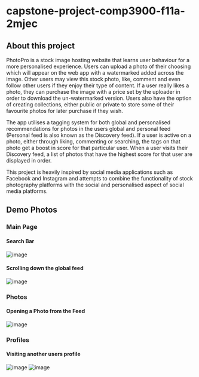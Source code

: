 # capstone-project-comp3900-f11a-2mjec

## About this project
PhotoPro is a stock image hosting website that learns user behaviour for a more personalised experience. Users can upload a photo of their choosing which will appear on the web app with a watermarked added across the image. Other users may view this stock photo, like, comment and even follow other users if they enjoy their type of content. If a user really likes a photo, they can purchase the image with a price set by the uploader in order to download the un-watermarked version. Users also have the option of creating collections, either public or private to store some of their favourite photos for later purchase if they wish. 

The app utilises a tagging system for both global and personalised recommendations for photos in the users global and personal feed (Personal feed is also known as the Discovery feed). If a user is active on a photo, either through liking, commenting or searching, the tags on that photo get a boost in score for that particular user. When a user visits their Discovery feed, a list of photos that have the highest score for that user are displayed in order. 

This project is heavily inspired by social media applications such as Facebook and Instagram and attempts to combine the functionality of stock photography platforms with the social and personalised aspect of social media platforms. 


## Demo Photos
### Main Page
#### Search Bar
![image](https://drive.google.com/uc?export=view&id=1HEH49XFIUb4NbsNY2W1_5LJSdhAuA6H8)

#### Scrolling down the global feed 
![image](https://drive.google.com/uc?export=view&id=1JD4x02nAPL3uPzue8er9TT62LH198)



### Photos
#### Opening a Photo from the Feed 
![image](https://drive.google.com/uc?export=view&id=1sTGLQ2lFHuyzGWXjreX0aCdQP93BGle0)


### Profiles
#### Visiting another users profile
![image](https://drive.google.com/uc?export=view&id=1uPJHDy5FuagRUMfdk_u1NKlYKFtqyLuc)
![image](https://drive.google.com/uc?export=view&id=17wuomVqaPspuX15jejhOua1Nlu1B_CnS)









